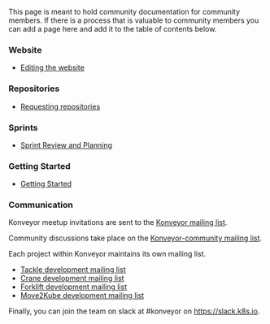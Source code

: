 This page is meant to hold community documentation for community members. If there is a process that is valuable to community members you can add a page here and add it to the table of contents below.

### Website
* [Editing the website](/website.md)

### Repositories
* [Requesting repositories](/repositories.md)

### Sprints
* [Sprint Review and Planning](sprints.md)

### Getting Started
* [Getting Started](gsg.md)


### Communication
Konveyor meetup invitations are sent to the [Konveyor mailing list](https://groups.google.com/g/konveyorio).

Community discussions take place on the [Konveyor-community mailing list](https://groups.google.com/g/konveyor-community).

Each project within Konveyor maintains its own mailing list. 
 * [Tackle development mailing list](https://groups.google.com/g/tackle-dev)
 * [Crane development mailing list](https://groups.google.com/g/crane-dev)
 * [Forklift development mailing list](https://groups.google.com/g/forklift-dev)
 * [Move2Kube development mailing list](https://groups.google.com/g/move2kube-dev)
 
 Finally, you can join the team on slack at #konveyor on https://slack.k8s.io.
